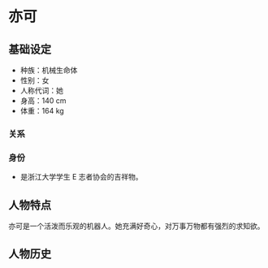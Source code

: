# 亦可

## 基础设定

- 种族：机械生命体
- 性别：女
- 人称代词：她
- 身高：140 cm
- 体重：164 kg

### 关系

### 身份

- 是浙江大学学生 E 志者协会的吉祥物。

## 人物特点

亦可是一个活泼而乐观的机器人。她充满好奇心，对万事万物都有强烈的求知欲。

## 人物历史

